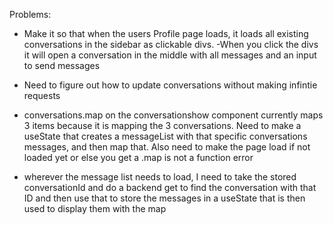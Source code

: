 Problems:

- Make it so that when the users Profile page loads, it loads all
 existing conversations in the sidebar as clickable divs. 
  -When you click the divs it will open a conversation in the middle with all messages and an input to send messages

- Need to figure out how to update conversations without making infintie requests

- conversations.map on the conversationshow component currently maps 3 items because it is mapping the 3 conversations. Need to make a useState that creates a messageList with that specific conversations messages, and then map that. Also need to make the page load if not loaded yet or else you get a .map is not a function error

- wherever the message list needs to load, I need to take the stored conversationId and do a backend get to find the conversation with that ID and then use that to store
the messages in a useState that is then used to display them with the map